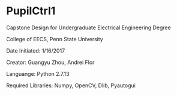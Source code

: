 # PupilCtrl1
Capstone Design for Undergraduate Electrical Engineering Degree

College of EECS, Penn State University

Date Initiated: 1/16/2017

Creator: Guangyu Zhou, Andrei Flor
         
Languange: Python 2.7.13

Required Libraries: Numpy, OpenCV, Dlib, Pyautogui

